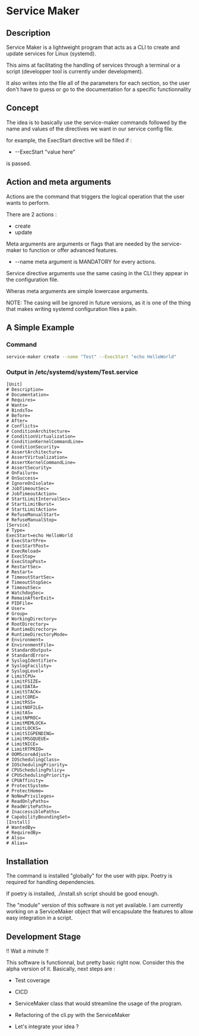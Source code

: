 # Service Maker 

## Description

Service Maker is a lightweight program that acts as a CLI to create and
update services for Linux (systemd).

This aims at facilitating the handling of services through a terminal or
a script (developper tool is currently under development).

It also writes into the file all of the parameters for each section,
so the user don't have to guess or go to the documentation for a specific
functionnality

## Concept

The idea is to basically use the service-maker commands followed by 
the name and values of the directives we want in our service config
file.

for example, the ExecStart directive will be filled if :

- --ExecStart "value here"

is passed.

## Action and meta arguments

Actions are the command that triggers the logical operation that 
the user wants to perform.

There are 2 actions : 

- create
- update 

Meta arguments are arguments or flags that are needed by the service-maker
to function or offer advanced features.

- --name meta argument is MANDATORY for every actions.

Service directive arguments use the same casing  in the CLI they appear in the
configuration file.

Wheras meta arguments are simple lowercase arguments.


NOTE: The casing will be ignored in future versions, as it is one of the 
    thing that makes writing systemd configuration files a pain.

## A Simple Example

### Command
```bash
service-maker create --name "Test" --ExecStart "echo HelloWorld"
```

### Output in /etc/systemd/system/Test.service

```service file
[Unit]
# Description=
# Documentation=
# Requires=
# Wants=
# BindsTo=
# Before=
# After=
# Conflicts=
# ConditionArchitecture=
# ConditionVirtualization=
# ConditionKernelCommandLine=
# ConditionSecurity=
# AssertArchitecture=
# AssertVirtualization=
# AssertKernelCommandLine=
# AssertSecurity=
# OnFailure=
# OnSuccess=
# IgnoreOnIsolate=
# JobTimeoutSec=
# JobTimeoutAction=
# StartLimitIntervalSec=
# StartLimitBurst=
# StartLimitAction=
# RefuseManualStart=
# RefuseManualStop=
[Service]
# Type=
ExecStart=echo HelloWorld
# ExecStartPre=
# ExecStartPost=
# ExecReload=
# ExecStop=
# ExecStopPost=
# RestartSec=
# Restart=
# TimeoutStartSec=
# TimeoutStopSec=
# TimeoutSec=
# WatchdogSec=
# RemainAfterExit=
# PIDFile=
# User=
# Group=
# WorkingDirectory=
# RootDirectory=
# RuntimeDirectory=
# RuntimeDirectoryMode=
# Environment=
# EnvironmentFile=
# StandardOutput=
# StandardError=
# SyslogIdentifier=
# SyslogFacility=
# SyslogLevel=
# LimitCPU=
# LimitFSIZE=
# LimitDATA=
# LimitSTACK=
# LimitCORE=
# LimitRSS=
# LimitNOFILE=
# LimitAS=
# LimitNPROC=
# LimitMEMLOCK=
# LimitLOCKS=
# LimitSIGPENDING=
# LimitMSGQUEUE=
# LimitNICE=
# LimitRTPRIO=
# OOMScoreAdjust=
# IOSchedulingClass=
# IOSchedulingPriority=
# CPUSchedulingPolicy=
# CPUSchedulingPriority=
# CPUAffinity=
# ProtectSystem=
# ProtectHome=
# NoNewPrivileges=
# ReadOnlyPaths=
# ReadWritePaths=
# InaccessiblePaths=
# CapabilityBoundingSet=
[Install]
# WantedBy=
# RequiredBy=
# Also=
# Alias=
```


## Installation 

The command is installed "globally" for the user with pipx.
Poetry is required for handling dependencies.

If poetry is installed, ./install.sh script should be good enough.


The "module" version of this software is not yet available.
I am currently working on a ServiceMaker object that will encapsulate the features
to allow easy integration in a script.


## Development Stage

!! Wait a minute !!

This software is functionnal, but pretty basic right now. Consider this the alpha version of it.
Basically, next steps are : 

- Test coverage
- CICD

- ServiceMaker class that would streamline the usage of the program.
- Refactoring of the cli.py with the ServiceMaker

- Let's integrate your idea ?

